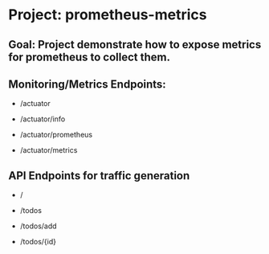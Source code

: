 # Project: prometheus-metrics 
## Goal: Project demonstrate how to expose metrics for prometheus to collect them.

## Monitoring/Metrics Endpoints:

- /actuator

- /actuator/info

- /actuator/prometheus

- /actuator/metrics

## API Endpoints for traffic generation

- /

- /todos

- /todos/add

- /todos/{id}

